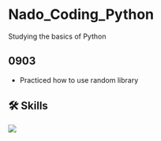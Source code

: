 # Nado_Coding_Python
Studying the basics of Python

## 0903
- Practiced how to use random library
## 🛠 Skills

<p>
<img src="https://img.shields.io/badge/Python-3776AB?style=flat-square&logo=Python&logoColor=white"/> 
</p>
